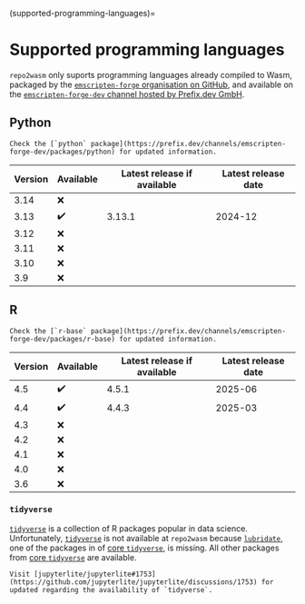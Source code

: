 (supported-programming-languages)=

# Supported programming languages

`repo2wasm` only suports programming languages already compiled to Wasm, packaged by the [`emscripten-forge` organisation on GitHub](https://github.com/emscripten-forge), and available on the [`emscripten-forge-dev` channel hosted by Prefix.dev GmbH](https://prefix.dev/channels/emscripten-forge-dev). 

## Python

```{note}
Check the [`python` package](https://prefix.dev/channels/emscripten-forge-dev/packages/python) for updated information.
```

| Version | Available | Latest release if available | Latest release date |
| --- | --- | --- | --- |
| 3.14 | ❌ | | |
| 3.13 | ✔️ | 3.13.1 | 2024-12 |
| 3.12 | ❌ | | |
| 3.11 | ❌ | | |
| 3.10 | ❌ | | |
| 3.9  | ❌ | | |

## R

```{note}
Check the [`r-base` package](https://prefix.dev/channels/emscripten-forge-dev/packages/r-base) for updated information.
```

| Version | Available | Latest release if available | Latest release date |
| --- | --- | --- | --- |
| 4.5 | ✔️ | 4.5.1 | 2025-06 |
| 4.4 | ✔️ | 4.4.3 | 2025-03 
| 4.3 | ❌ | | |
| 4.2 | ❌ | | |
| 4.1 | ❌ | | |
| 4.0 | ❌ | | |
| 3.6 | ❌ | | |

### `tidyverse`

[`tidyverse`] is a collection of R packages popular in data science. Unfortunately, [`tidyverse`] is not available at `repo2wasm` because [`lubridate`](https://cran.r-project.org/web/packages/lubridate/index.html), one of the packages in of [core `tidyverse`], is missing. All other packages from [core `tidyverse`] are available.

```{note}
Visit [jupyterlite/jupyterlite#1753](https://github.com/jupyterlite/jupyterlite/discussions/1753) for updated regarding the availability of `tidyverse`.
```

[`tidyverse`]: https://cran.r-project.org/web/packages/tidyverse/index.html
[core `tidyverse`]: https://www.tidyverse.org/packages/#core-tidyverse